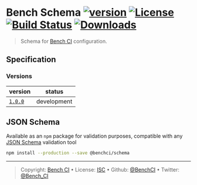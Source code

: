 # Bench Schema [![version][npm-version]][npm-url] [![License][license-image]][license-url] [![Build Status][travis-image]][travis-url] [![Downloads][npm-downloads]][npm-url]

> Schema for [Bench CI][] configuration.

## Specification

### Versions

version                | status     
---------------------- | -----------
[`1.0.0`](spec/1.0.0/) | development

## JSON Schema

Available as an `npm` package for validation purposes, compatible with any [JSON Schema][] validation tool

```bash
npm install --production --save @benchci/schema
```

---

> Copyright: [Bench CI](https://www.bench.ci) •
> License: [ISC][license-url] •
> Github: [@BenchCI](https://github.com/benchci) •
> Twitter: [@Bench_CI](https://twitter.com/bench_ci)

[license-image]: https://img.shields.io/github/license/benchci/schema.svg?style=flat-square
[license-url]: http://choosealicense.com/licenses/isc/

[npm-downloads]: https://img.shields.io/npm/dm/@benchci/schema.svg?style=flat-square
[npm-url]: https://www.npmjs.com/package/@benchci/schema
[npm-version]: https://img.shields.io/npm/v/@benchci/schema.svg?style=flat-square

[travis-image]: https://img.shields.io/travis/benchci/schema.svg?style=flat-square
[travis-url]: https://travis-ci.org/benchci/schema

[bench ci]: https://www.bench.ci
[json schema]: http://json-schema.org
